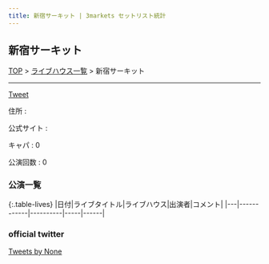 ```yaml
---
title: 新宿サーキット | 3markets セットリスト統計
---
```

## 新宿サーキット

[TOP](/setlist/) > [ライブハウス一覧](livehouses.html) > 新宿サーキット

___

<a href="https://twitter.com/share?ref_src=twsrc%5Etfw" data-text="3markets[ ]セットリスト > 新宿サーキット" class="twitter-share-button" data-via="3markets" data-hashtags="3markets" data-related="3markets" data-show-count="false">Tweet</a>

住所
:    

公式サイト
:    []()

キャパ
:    0

公演回数
: 0



### 公演一覧

{:.table-lives}
|日付|ライブタイトル|ライブハウス|出演者|コメント|
|---|------------|----------|-----|------|



### official twitter

<a class="twitter-timeline" href="https://twitter.com/None?ref_src=twsrc%5Etfw">Tweets by None</a> <script async src="https://platform.twitter.com/widgets.js" charset="utf-8"></script>


<script async src="https://platform.twitter.com/widgets.js" charset="utf-8"></script>